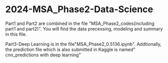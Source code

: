 # 2024-MSA_Phase2-Data-Science

Part1 and Part2 are combined in the file "MSA_Phase2_codes(including part1 and part2)".
You will find the data precessing, modeling and summary in this file.

Part3-Deep Learning is in the file"MSA_Phase2_0.5136.ipynb". Addtionally, the prediction file  which is also submitted in Kaggle is named" cnn_predictions with deep learning"
